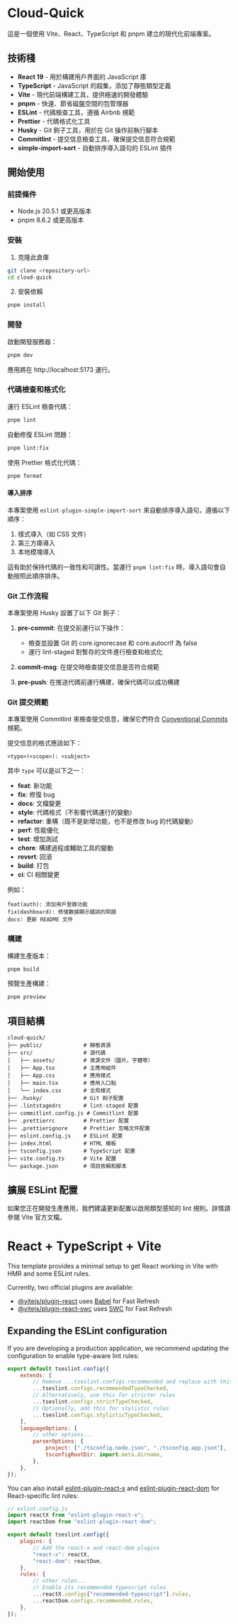 # Cloud-Quick

這是一個使用 Vite、React、TypeScript 和 pnpm 建立的現代化前端專案。

## 技術棧

- **React 19** - 用於構建用戶界面的 JavaScript 庫
- **TypeScript** - JavaScript 的超集，添加了靜態類型定義
- **Vite** - 現代前端構建工具，提供極速的開發體驗
- **pnpm** - 快速、節省磁盤空間的包管理器
- **ESLint** - 代碼檢查工具，遵循 Airbnb 規範
- **Prettier** - 代碼格式化工具
- **Husky** - Git 鉤子工具，用於在 Git 操作前執行腳本
- **Commitlint** - 提交信息檢查工具，確保提交信息符合規範
- **simple-import-sort** - 自動排序導入語句的 ESLint 插件

## 開始使用

### 前提條件

- Node.js 20.5.1 或更高版本
- pnpm 8.6.2 或更高版本

### 安裝

1. 克隆此倉庫

```bash
git clone <repository-url>
cd cloud-quick
```

2. 安裝依賴

```bash
pnpm install
```

### 開發

啟動開發服務器：

```bash
pnpm dev
```

應用將在 http://localhost:5173 運行。

### 代碼檢查和格式化

運行 ESLint 檢查代碼：

```bash
pnpm lint
```

自動修復 ESLint 問題：

```bash
pnpm lint:fix
```

使用 Prettier 格式化代碼：

```bash
pnpm format
```

#### 導入排序

本專案使用 `eslint-plugin-simple-import-sort` 來自動排序導入語句，遵循以下順序：

1. 樣式導入（如 CSS 文件）
2. 第三方庫導入
3. 本地模塊導入

這有助於保持代碼的一致性和可讀性。當運行 `pnpm lint:fix` 時，導入語句會自動按照此順序排序。

### Git 工作流程

本專案使用 Husky 設置了以下 Git 鉤子：

1. **pre-commit**: 在提交前運行以下操作：

    - 檢查並設置 Git 的 core.ignorecase 和 core.autocrlf 為 false
    - 運行 lint-staged 對暫存的文件進行檢查和格式化

2. **commit-msg**: 在提交時檢查提交信息是否符合規範

3. **pre-push**: 在推送代碼前運行構建，確保代碼可以成功構建

### Git 提交規範

本專案使用 Commitlint 來檢查提交信息，確保它們符合 [Conventional Commits](https://www.conventionalcommits.org/) 規範。

提交信息的格式應該如下：

```
<type>(<scope>): <subject>
```

其中 `type` 可以是以下之一：

- **feat**: 新功能
- **fix**: 修復 bug
- **docs**: 文檔變更
- **style**: 代碼格式（不影響代碼運行的變動）
- **refactor**: 重構（既不是新增功能，也不是修改 bug 的代碼變動）
- **perf**: 性能優化
- **test**: 增加測試
- **chore**: 構建過程或輔助工具的變動
- **revert**: 回滾
- **build**: 打包
- **ci**: CI 相關變更

例如：

```
feat(auth): 添加用戶登錄功能
fix(dashboard): 修復數據顯示錯誤的問題
docs: 更新 README 文件
```

### 構建

構建生產版本：

```bash
pnpm build
```

預覽生產構建：

```bash
pnpm preview
```

## 項目結構

```
cloud-quick/
├── public/             # 靜態資源
├── src/                # 源代碼
│   ├── assets/         # 資源文件（圖片、字體等）
│   ├── App.tsx         # 主應用組件
│   ├── App.css         # 應用樣式
│   ├── main.tsx        # 應用入口點
│   └── index.css       # 全局樣式
├── .husky/             # Git 鉤子配置
├── .lintstagedrc       # lint-staged 配置
├── commitlint.config.js # Commitlint 配置
├── .prettierrc         # Prettier 配置
├── .prettierignore     # Prettier 忽略文件配置
├── eslint.config.js    # ESLint 配置
├── index.html          # HTML 模板
├── tsconfig.json       # TypeScript 配置
├── vite.config.ts      # Vite 配置
└── package.json        # 項目依賴和腳本
```

## 擴展 ESLint 配置

如果您正在開發生產應用，我們建議更新配置以啟用類型感知的 lint 規則。詳情請參閱 Vite 官方文檔。

# React + TypeScript + Vite

This template provides a minimal setup to get React working in Vite with HMR and some ESLint rules.

Currently, two official plugins are available:

- [@vitejs/plugin-react](https://github.com/vitejs/vite-plugin-react/blob/main/packages/plugin-react/README.md) uses [Babel](https://babeljs.io/) for Fast Refresh
- [@vitejs/plugin-react-swc](https://github.com/vitejs/vite-plugin-react-swc) uses [SWC](https://swc.rs/) for Fast Refresh

## Expanding the ESLint configuration

If you are developing a production application, we recommend updating the configuration to enable type-aware lint rules:

```js
export default tseslint.config({
    extends: [
        // Remove ...tseslint.configs.recommended and replace with this
        ...tseslint.configs.recommendedTypeChecked,
        // Alternatively, use this for stricter rules
        ...tseslint.configs.strictTypeChecked,
        // Optionally, add this for stylistic rules
        ...tseslint.configs.stylisticTypeChecked,
    ],
    languageOptions: {
        // other options...
        parserOptions: {
            project: ["./tsconfig.node.json", "./tsconfig.app.json"],
            tsconfigRootDir: import.meta.dirname,
        },
    },
});
```

You can also install [eslint-plugin-react-x](https://github.com/Rel1cx/eslint-react/tree/main/packages/plugins/eslint-plugin-react-x) and [eslint-plugin-react-dom](https://github.com/Rel1cx/eslint-react/tree/main/packages/plugins/eslint-plugin-react-dom) for React-specific lint rules:

```js
// eslint.config.js
import reactX from "eslint-plugin-react-x";
import reactDom from "eslint-plugin-react-dom";

export default tseslint.config({
    plugins: {
        // Add the react-x and react-dom plugins
        "react-x": reactX,
        "react-dom": reactDom,
    },
    rules: {
        // other rules...
        // Enable its recommended typescript rules
        ...reactX.configs["recommended-typescript"].rules,
        ...reactDom.configs.recommended.rules,
    },
});
```
